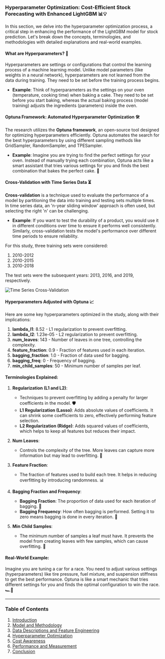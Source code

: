 ### Hyperparameter Optimization: Cost-Efficient Stock Forecasting with Enhanced LightGBM 📊💡

In this section, we delve into the hyperparameter optimization process, a critical step in enhancing the performance of the LightGBM model for stock prediction. Let's break down the concepts, terminologies, and methodologies with detailed explanations and real-world examples.

#### What are Hyperparameters? 🤔
Hyperparameters are settings or configurations that control the learning process of a machine learning model. Unlike model parameters (like weights in a neural network), hyperparameters are not learned from the data during training. They need to be set before the training process begins.

- **Example**: Think of hyperparameters as the settings on your oven (temperature, cooking time) when baking a cake. They need to be set before you start baking, whereas the actual baking process (model training) adjusts the ingredients (parameters) inside the oven.

#### Optuna Framework: Automated Hyperparameter Optimization 🛠️

The research utilizes the **Optuna framework**, an open-source tool designed for optimizing hyperparameters efficiently. Optuna automates the search for the best hyperparameters by using different sampling methods like GridSampler, RandomSampler, and TPESampler.

- **Example**: Imagine you are trying to find the perfect settings for your oven. Instead of manually trying each combination, Optuna acts like a smart assistant that tries various settings for you and finds the best combination that bakes the perfect cake. 🎂

#### Cross-Validation with Time Series Data ⏳

**Cross-validation** is a technique used to evaluate the performance of a model by partitioning the data into training and testing sets multiple times. In time series data, an 'n-year sliding window' approach is often used, but selecting the right 'n' can be challenging.

- **Example**: If you want to test the durability of a product, you would use it in different conditions over time to ensure it performs well consistently. Similarly, cross-validation tests the model's performance over different time periods to ensure reliability.

For this study, three training sets were considered:
1. 2010-2012
2. 2010-2015
3. 2010-2018

The test sets were the subsequent years: 2013, 2016, and 2019, respectively.

![Time Series Cross-Validation](https://via.placeholder.com/150)

#### Hyperparameters Adjusted with Optuna 📈

Here are some key hyperparameters optimized in the study, along with their implications:

1. **lambda_l1**: 8.52 - L1 regularization to prevent overfitting.
2. **lambda_l2**: 1.23e-05 - L2 regularization to prevent overfitting.
3. **num_leaves**: 143 - Number of leaves in one tree, controlling the complexity.
4. **feature_fraction**: 0.9 - Fraction of features used in each iteration.
5. **bagging_fraction**: 1.0 - Fraction of data used for bagging.
6. **bagging_freq**: 0 - Frequency of bagging.
7. **min_child_samples**: 50 - Minimum number of samples per leaf.

#### Terminologies Explained:

1. **Regularization (L1 and L2)**:
   - Techniques to prevent overfitting by adding a penalty for larger coefficients in the model. 🛡️
   - **L1 Regularization (Lasso)**: Adds absolute values of coefficients. It can shrink some coefficients to zero, effectively performing feature selection. 
   - **L2 Regularization (Ridge)**: Adds squared values of coefficients, which helps to keep all features but reduces their impact.

2. **Num Leaves**:
   - Controls the complexity of the tree. More leaves can capture more information but may lead to overfitting. 🍃

3. **Feature Fraction**:
   - The fraction of features used to build each tree. It helps in reducing overfitting by introducing randomness. 📊

4. **Bagging Fraction and Frequency**:
   - **Bagging Fraction**: The proportion of data used for each iteration of bagging. 🧩
   - **Bagging Frequency**: How often bagging is performed. Setting it to zero means bagging is done in every iteration. 🔄

5. **Min Child Samples**:
   - The minimum number of samples a leaf must have. It prevents the model from creating leaves with few samples, which can cause overfitting. 🌱

#### Real-World Example:

Imagine you are tuning a car for a race. You need to adjust various settings (hyperparameters) like tire pressure, fuel mixture, and suspension stiffness to get the best performance. Optuna is like a smart mechanic that tries different settings for you and finds the optimal configuration to win the race. 🏎️🏁

---

### Table of Contents
1. [Introduction](https://github.com/aditya-saxena-7/Cost-Efficient-Stock-Forecasting-with-Enhanced-LightGBM/blob/master/Introduction.md)
2. [Model and Methodology](https://github.com/aditya-saxena-7/Cost-Efficient-Stock-Forecasting-with-Enhanced-LightGBM/blob/master/Model%20and%20Methodology.md)
3. [Data Descriptions and Feature Engineering](https://github.com/aditya-saxena-7/Cost-Efficient-Stock-Forecasting-with-Enhanced-LightGBM/blob/master/Data%20Descriptions%20and%20Feature%20Engineering.md)
4. [Hyperparameter Optimization](https://github.com/aditya-saxena-7/Cost-Efficient-Stock-Forecasting-with-Enhanced-LightGBM/blob/master/Hyperparameter%20Optimization.md)
5. [Cost Awareness](https://github.com/aditya-saxena-7/Cost-Efficient-Stock-Forecasting-with-Enhanced-LightGBM/blob/master/Cost%20Awareness.md)
6. [Performance and Measurement](https://github.com/aditya-saxena-7/Cost-Efficient-Stock-Forecasting-with-Enhanced-LightGBM/blob/master/Performance%20and%20Measurement.md)
7. [Conclusion](https://github.com/aditya-saxena-7/Cost-Efficient-Stock-Forecasting-with-Enhanced-LightGBM/blob/master/Conclusion.md)
